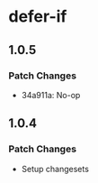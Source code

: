 # defer-if

## 1.0.5

### Patch Changes

- 34a911a: No-op

## 1.0.4

### Patch Changes

- Setup changesets
